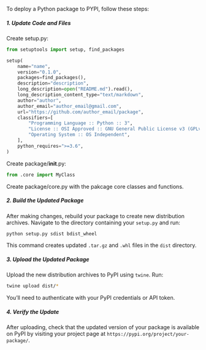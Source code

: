 To deploy a Python package to PYPI, follow these steps:

##### 1. Update Code and Files

Create setup.py:

```py
from setuptools import setup, find_packages

setup(
    name="name",
    version="0.1.0",
    packages=find_packages(),
    description="description",
    long_description=open("README.md").read(),
    long_description_content_type="text/markdown",
    author="author",
    author_email="author_email@gmail.com",
    url="https://github.com/author_email/package",
    classifiers=[
        "Programming Language :: Python :: 3",
        "License :: OSI Approved :: GNU General Public License v3 (GPLv3)",
        "Operating System :: OS Independent",
    ],
    python_requires=">=3.6",
)
```

Create package/**init**.py:

```py
from .core import MyClass
```

Create package/core.py with the pakcage core classes and functions.

##### 2. Build the Updated Package

After making changes, rebuild your package to create new distribution archives. Navigate to the directory containing your `setup.py` and run:

```bash
python setup.py sdist bdist_wheel
```

This command creates updated `.tar.gz` and `.whl` files in the `dist` directory.

##### 3. Upload the Updated Package

Upload the new distribution archives to PyPI using `twine`. Run:

```bash
twine upload dist/*
```

You’ll need to authenticate with your PyPI credentials or API token.

##### 4. Verify the Update

After uploading, check that the updated version of your package is available on PyPI by visiting your project page at `https://pypi.org/project/your-package/`.
